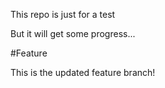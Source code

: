 This repo is just for a test

But it will get some progress... 

#Feature 

This is the updated feature branch!

